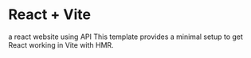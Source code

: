 # React + Vite
a react website using API
This template provides a minimal setup to get React working in Vite with HMR.
